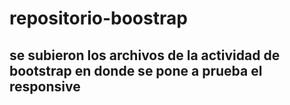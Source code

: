 # repositorio-boostrap

## se subieron los archivos de la actividad de bootstrap en donde se pone a prueba el responsive ## 
